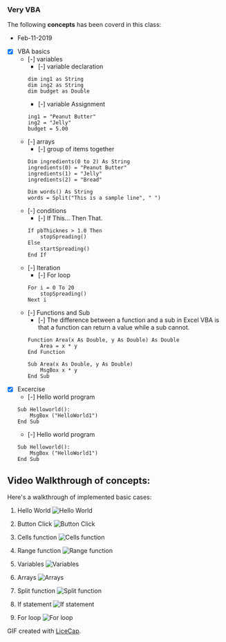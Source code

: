 ### Very VBA ###

The following **concepts** has been coverd in this class:
* Feb-11-2019

* [x] VBA basics
	* [-] variables
		* [-] variable declaration
		```
		dim ing1 as String
		dim ing2 as String
		dim budget as Double
		```
		* [-] variable Assignment
		```
		ing1 = "Peanut Butter"
		ing2 = "Jelly"
		budget = 5.00
		```
	* [-] arrays
		* [-] group of items together
		```
		Dim ingredients(0 to 2) As String
		ingredients(0) = "Peanut Butter"
		ingredients(1) = "Jelly"
		ingredients(2) = "Bread"
		```
		```
		Dim words() As String
		words = Split("This is a sample line", " ")
		```
	* [-] conditions
		* [-] If This... Then That.
		```
		If pbThicknes > 1.0 Then
			stopSpreading()
		Else
			startSpreading()
		End If
		```
	* [-] Iteration
		* [-] For loop
		```
		For i = 0 To 20
			stopSpreading()
		Next i
		```
	* [-] Functions and Sub
		* [-] The difference between a function and a sub in Excel VBA is that a function can return a value while a sub cannot.
		```
		Function Area(x As Double, y As Double) As Double
			Area = x * y
		End Function

		Sub Area(x As Double, y As Double)
			MsgBox x * y
		End Sub
		```
* [x] Excercise
	* [-] Hello world program
	```
	Sub Helloworld():
    	MsgBox ("HelloWorld1")
	End Sub
	```
	* [-] Hello world program
	```
	Sub Helloworld():
    	MsgBox ("HelloWorld1")
	End Sub
	```

## Video Walkthrough of concepts:

Here's a walkthrough of implemented basic cases:

1. Hello World
![Hello World](vba_helloworld.gif)

2. Button Click
![Button Click](vba_buttonclick.gif)

3. Cells function
![Cells function](vba_cells.gif)

4. Range function
![Range function](vba_range.gif)

5. Variables
![Variables](vba_cells.gif)

6. Arrays
![Arrays](vba_arrays.gif)

7. Split function
![Split function](vba_split.gif)

7. If statement
![If statement](vba_if.gif)

7. For loop
![For loop](vba_loop.gif)

GIF created with [LiceCap](http://www.cockos.com/licecap/).
